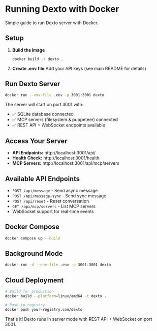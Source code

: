 # Running Dexto with Docker

Simple guide to run Dexto server with Docker.

## Setup

1. **Build the image**
   ```bash
   docker build -t dexto .
   ```

2. **Create .env file**
   Add your API keys (see main README for details)

## Run Dexto Server

```bash
docker run --env-file .env -p 3001:3001 dexto
```

The server will start on port 3001 with:
- ✅ SQLite database connected
- ✅ MCP servers (filesystem & puppeteer) connected
- ✅ REST API + WebSocket endpoints available

## Access Your Server

- **API Endpoints:** http://localhost:3001/api/
- **Health Check:** http://localhost:3001/health
- **MCP Servers:** http://localhost:3001/api/mcp/servers

## Available API Endpoints

- `POST /api/message` - Send async message
- `POST /api/message-sync` - Send sync message
- `POST /api/reset` - Reset conversation
- `GET /api/mcp/servers` - List MCP servers
- WebSocket support for real-time events

## Docker Compose

```bash
docker compose up --build
```

## Background Mode

```bash
docker run -d --env-file .env -p 3001:3001 dexto
```

## Cloud Deployment

```bash
# Build for production
docker build --platform=linux/amd64 -t dexto .

# Push to registry
docker push your-registry.com/dexto
```

That's it! Dexto runs in server mode with REST API + WebSocket on port 3001.